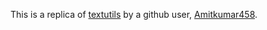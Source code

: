 This is a replica of [textutils](https://github.com/Amitkumar458/textutils) by a github user, [Amitkumar458](https://github.com/Amitkumar458).
